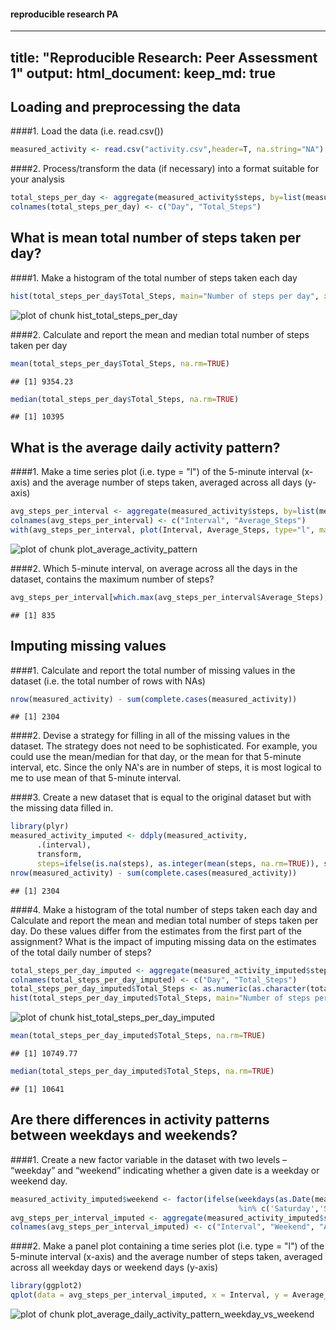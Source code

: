 #### reproducible research PA

---
title: "Reproducible Research: Peer Assessment 1"
output: 
  html_document:
    keep_md: true
---

## Loading and preprocessing the data
####1. Load the data (i.e. read.csv())

```r
measured_activity <- read.csv("activity.csv",header=T, na.string="NA")
```

####2. Process/transform the data (if necessary) into a format suitable for your analysis

```r
total_steps_per_day <- aggregate(measured_activity$steps, by=list(measured_activity$date), FUN=sum, na.rm=TRUE)
colnames(total_steps_per_day) <- c("Day", "Total_Steps")
```

## What is mean total number of steps taken per day?
####1. Make a histogram of the total number of steps taken each day

```r
hist(total_steps_per_day$Total_Steps, main="Number of steps per day", xlab="Number of steps", ylab="Frequency", breaks = 10)
```

![plot of chunk hist_total_steps_per_day](figure/hist_total_steps_per_day.png) 

####2. Calculate and report the mean and median total number of steps taken per day

```r
mean(total_steps_per_day$Total_Steps, na.rm=TRUE)
```

```
## [1] 9354.23
```

```r
median(total_steps_per_day$Total_Steps, na.rm=TRUE)
```

```
## [1] 10395
```

## What is the average daily activity pattern?
####1. Make a time series plot (i.e. type = "l") of the 5-minute interval (x-axis) and the average number of steps taken, averaged across all days (y-axis)

```r
avg_steps_per_interval <- aggregate(measured_activity$steps, by=list(measured_activity$interval), FUN=mean, na.rm=TRUE)
colnames(avg_steps_per_interval) <- c("Interval", "Average_Steps")
with(avg_steps_per_interval, plot(Interval, Average_Steps, type="l", main = "Average number of steps taken (across all days)", xlab = "5-minute interval", ylab="Average number of steps"))
```

![plot of chunk plot_average_activity_pattern](figure/plot_average_activity_pattern.png) 

####2. Which 5-minute interval, on average across all the days in the dataset, contains the maximum number of steps?

```r
avg_steps_per_interval[which.max(avg_steps_per_interval$Average_Steps),1]
```

```
## [1] 835
```

## Imputing missing values
####1. Calculate and report the total number of missing values in the dataset (i.e. the total number of rows with NAs)

```r
nrow(measured_activity) - sum(complete.cases(measured_activity))
```

```
## [1] 2304
```

####2. Devise a strategy for filling in all of the missing values in the dataset. The strategy does not need to be sophisticated. For example, you could use the mean/median for that day, or the mean for that 5-minute interval, etc.
Since the only NA's are in number of steps, it is most logical to me to use mean of that 5-minute interval.

####3. Create a new dataset that is equal to the original dataset but with the missing data filled in.

```r
library(plyr)
measured_activity_imputed <- ddply(measured_activity, 
      .(interval), 
      transform, 
      steps=ifelse(is.na(steps), as.integer(mean(steps, na.rm=TRUE)), steps))
nrow(measured_activity) - sum(complete.cases(measured_activity))
```

```
## [1] 2304
```

####4. Make a histogram of the total number of steps taken each day and Calculate and report the mean and median total number of steps taken per day. Do these values differ from the estimates from the first part of the assignment? What is the impact of imputing missing data on the estimates of the total daily number of steps?

```r
total_steps_per_day_imputed <- aggregate(measured_activity_imputed$steps, by=list(measured_activity_imputed$date), FUN=sum, na.rm=TRUE)
colnames(total_steps_per_day_imputed) <- c("Day", "Total_Steps")
total_steps_per_day_imputed$Total_Steps <- as.numeric(as.character(total_steps_per_day_imputed$Total_Steps))
hist(total_steps_per_day_imputed$Total_Steps, main="Number of steps per day", xlab="Number of steps", ylab="Frequency", breaks = 10)
```

![plot of chunk hist_total_steps_per_day_imputed](figure/hist_total_steps_per_day_imputed.png) 


```r
mean(total_steps_per_day_imputed$Total_Steps, na.rm=TRUE)
```

```
## [1] 10749.77
```


```r
median(total_steps_per_day_imputed$Total_Steps, na.rm=TRUE)
```

```
## [1] 10641
```

## Are there differences in activity patterns between weekdays and weekends?
####1. Create a new factor variable in the dataset with two levels – “weekday” and “weekend” indicating whether a given date is a weekday or weekend day.

```r
measured_activity_imputed$weekend <- factor(ifelse(weekdays(as.Date(measured_activity_imputed$date)) 
                                                   %in% c('Saturday','Sunday'), 'Weekend', 'Weekday'))
avg_steps_per_interval_imputed <- aggregate(measured_activity_imputed$steps, by=list(measured_activity_imputed$interval, measured_activity_imputed$weekend), FUN=mean, na.rm=TRUE)
colnames(avg_steps_per_interval_imputed) <- c("Interval", "Weekend", "Average_Steps")
```

####2. Make a panel plot containing a time series plot (i.e. type = "l") of the 5-minute interval (x-axis) and the average number of steps taken, averaged across all weekday days or weekend days (y-axis)

```r
library(ggplot2)
qplot(data = avg_steps_per_interval_imputed, x = Interval, y = Average_Steps, colour = Weekend, geom = "line", main="Activity patterns weekday vs. weekend", ylab = "Total Steps")
```

![plot of chunk plot_average_daily_activity_pattern_weekday_vs_weekend](figure/plot_average_daily_activity_pattern_weekday_vs_weekend.png) 
